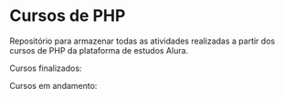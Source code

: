 # Cursos de PHP

Repositório para armazenar todas as atividades realizadas a partir dos cursos de PHP da plataforma de estudos Alura.

Cursos finalizados:

Cursos em andamento:
